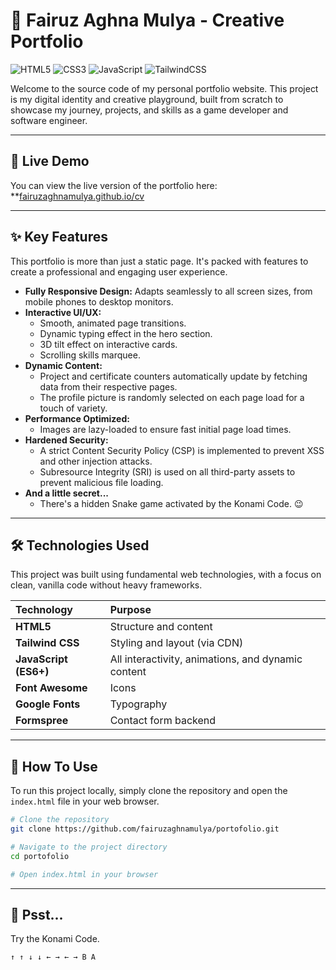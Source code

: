 # 🌌 Fairuz Aghna Mulya - Creative Portfolio

![HTML5](https://img.shields.io/badge/HTML5-E34F26?style=for-the-badge&logo=html5&logoColor=white)
![CSS3](https://img.shields.io/badge/CSS3-1572B6?style=for-the-badge&logo=css3&logoColor=white)
![JavaScript](https://img.shields.io/badge/JavaScript-F7DF1E?style=for-the-badge&logo=javascript&logoColor=black)
![TailwindCSS](https://img.shields.io/badge/Tailwind_CSS-38B2AC?style=for-the-badge&logo=tailwind-css&logoColor=white)

Welcome to the source code of my personal portfolio website. This project is my digital identity and creative playground, built from scratch to showcase my journey, projects, and skills as a game developer and software engineer.

---

## 🚀 Live Demo

You can view the live version of the portfolio here: **[fairuzaghnamulya.github.io/cv](https://fairuzaghnamulya.github.io/cv/)

---

## ✨ Key Features

This portfolio is more than just a static page. It's packed with features to create a professional and engaging user experience.

-   **Fully Responsive Design:** Adapts seamlessly to all screen sizes, from mobile phones to desktop monitors.
-   **Interactive UI/UX:**
    -   Smooth, animated page transitions.
    -   Dynamic typing effect in the hero section.
    -   3D tilt effect on interactive cards.
    -   Scrolling skills marquee.
-   **Dynamic Content:**
    -   Project and certificate counters automatically update by fetching data from their respective pages.
    -   The profile picture is randomly selected on each page load for a touch of variety.
-   **Performance Optimized:**
    -   Images are lazy-loaded to ensure fast initial page load times.
-   **Hardened Security:**
    -   A strict Content Security Policy (CSP) is implemented to prevent XSS and other injection attacks.
    -   Subresource Integrity (SRI) is used on all third-party assets to prevent malicious file loading.
-   **And a little secret...**
    -   There's a hidden Snake game activated by the Konami Code. 😉

---

## 🛠️ Technologies Used

This project was built using fundamental web technologies, with a focus on clean, vanilla code without heavy frameworks.

| Technology | Purpose |
| :--- | :--- |
| **HTML5** | Structure and content |
| **Tailwind CSS** | Styling and layout (via CDN) |
| **JavaScript (ES6+)**| All interactivity, animations, and dynamic content |
| **Font Awesome** | Icons |
| **Google Fonts** | Typography |
| **Formspree** | Contact form backend |

---

## 📂 How To Use

To run this project locally, simply clone the repository and open the `index.html` file in your web browser.

```bash
# Clone the repository
git clone https://github.com/fairuzaghnamulya/portofolio.git

# Navigate to the project directory
cd portofolio

# Open index.html in your browser
```

---

## 🤫 Psst...

Try the Konami Code.

`↑ ↑ ↓ ↓ ← → ← → B A`